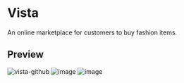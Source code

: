 # Vista
An online marketplace for customers to buy fashion items.

## Preview

![vista-github](https://github.com/user-attachments/assets/45be5fe9-fff0-4dd7-82d1-464005682000)
![image](https://github.com/user-attachments/assets/d342697b-4d14-4901-91cc-2678cec0da9f)
![image](https://github.com/user-attachments/assets/adc260d7-919c-4058-b476-517ba97dd6ff)



